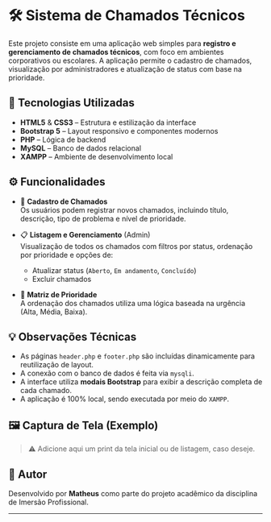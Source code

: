 # 🛠️ Sistema de Chamados Técnicos

Este projeto consiste em uma aplicação web simples para **registro e gerenciamento de chamados técnicos**, com foco em ambientes corporativos ou escolares. A aplicação permite o cadastro de chamados, visualização por administradores e atualização de status com base na prioridade.

## 🚀 Tecnologias Utilizadas

- **HTML5** & **CSS3** – Estrutura e estilização da interface
- **Bootstrap 5** – Layout responsivo e componentes modernos
- **PHP** – Lógica de backend
- **MySQL** – Banco de dados relacional
- **XAMPP** – Ambiente de desenvolvimento local

## ⚙️ Funcionalidades

- 📌 **Cadastro de Chamados**  
  Os usuários podem registrar novos chamados, incluindo título, descrição, tipo de problema e nível de prioridade.

- 📋 **Listagem e Gerenciamento** (Admin)  
  Visualização de todos os chamados com filtros por status, ordenação por prioridade e opções de:
  - Atualizar status (`Aberto`, `Em andamento`, `Concluído`)
  - Excluir chamados

- 🧠 **Matriz de Prioridade**  
  A ordenação dos chamados utiliza uma lógica baseada na urgência (Alta, Média, Baixa).

## 💡 Observações Técnicas

- As páginas `header.php` e `footer.php` são incluídas dinamicamente para reutilização de layout.
- A conexão com o banco de dados é feita via `mysqli`.
- A interface utiliza **modais Bootstrap** para exibir a descrição completa de cada chamado.
- A aplicação é 100% local, sendo executada por meio do `XAMPP`.

## 🖼️ Captura de Tela (Exemplo)

> ⚠️ Adicione aqui um print da tela inicial ou de listagem, caso deseje.

## 📝 Autor

Desenvolvido por **Matheus** como parte do projeto acadêmico da disciplina de Imersão Profissional.

---